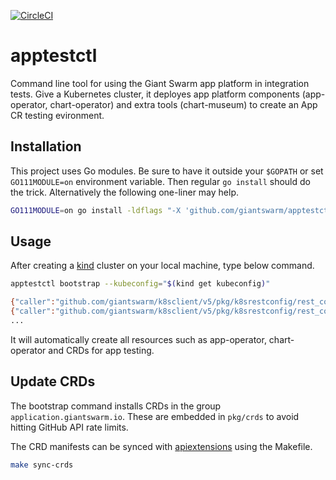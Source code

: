 [![CircleCI](https://circleci.com/gh/giantswarm/apptestctl.svg?style=shield)](https://circleci.com/gh/giantswarm/apptestctl)

# apptestctl

Command line tool for using the Giant Swarm app platform in integration tests. Give a Kubernetes cluster, it deployes app platform
components (app-operator, chart-operator) and extra tools (chart-museum) to create an App CR testing evironment.

## Installation

This project uses Go modules. Be sure to have it outside your `$GOPATH` or
set `GO111MODULE=on` environment variable. Then regular `go install` should do
the trick. Alternatively the following one-liner may help.

```sh
GO111MODULE=on go install -ldflags "-X 'github.com/giantswarm/apptestctl/pkg/project.gitSHA=$(git rev-parse HEAD)'" .
```

## Usage

After creating a [kind](https://kind.sigs.k8s.io/) cluster on your local machine, type below command.

```sh
apptestctl bootstrap --kubeconfig="$(kind get kubeconfig)"

{"caller":"github.com/giantswarm/k8sclient/v5/pkg/k8srestconfig/rest_config.go:137","level":"debug","message":"creating REST config from kubeconfig","time":"2020-09-29T11:09:41.587218+00:00"}
{"caller":"github.com/giantswarm/k8sclient/v5/pkg/k8srestconfig/rest_config.go:145","level":"debug","message":"created REST config from kubeconfig","time":"2020-09-29T11:09:41.588999+00:00"}
...
```

It will automatically create all resources such as app-operator, chart-operator and CRDs for app testing.

## Update CRDs

The bootstrap command installs CRDs in the group `application.giantswarm.io`.
These are embedded in `pkg/crds` to avoid hitting GitHub API rate limits.

The CRD manifests can be synced with [apiextensions](https://github.com/giantswarm/apiextensions)
using the Makefile.

```sh
make sync-crds
```
